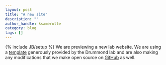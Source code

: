 ```yaml
---
layout: post
title: "A new site"
description: ""
author_handle: ksamerotte
category: blog
tags: []
---
```

{% include JB/setup %}
We are previewing a new lab website. We are using a [template][1] generously provided by the Drummond lab and are also making any modifications that we make open source on [GitHub][2] as well.

[1]: https://github.com/drummondlab/drummondlab.github.io
[2]: https://github.com/Samerotte-Lab/Samerotte-Lab.github.io
